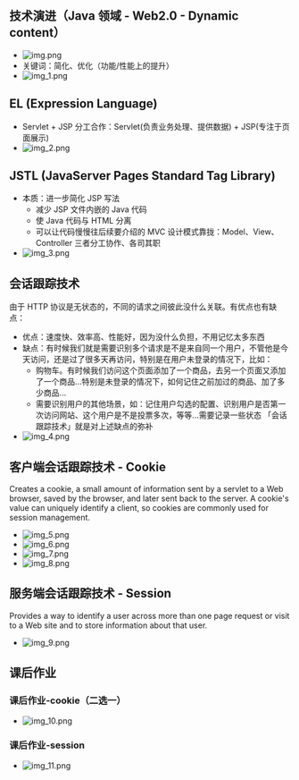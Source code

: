 ## 技术演进（Java 领域 - Web2.0 - Dynamic content）
- ![img.png](img.png)
- 关键词：简化、优化（功能/性能上的提升）
- ![img_1.png](img_1.png)

## EL (Expression Language)
- Servlet + JSP 分工合作：Servlet(负责业务处理、提供数据) + JSP(专注于页面展示)
- ![img_2.png](img_2.png)

## JSTL (JavaServer Pages Standard Tag Library)
- 本质：进一步简化 JSP 写法
  - 减少 JSP 文件内嵌的 Java 代码
  - 使 Java 代码与 HTML 分离
  - 可以让代码慢慢往后续要介绍的 MVC 设计模式靠拢：Model、View、Controller 三者分工协作、各司其职
- ![img_3.png](img_3.png)

## 会话跟踪技术
由于 HTTP 协议是无状态的，不同的请求之间彼此没什么关联。有优点也有缺点：
- 优点：速度快、效率高、性能好，因为没什么负担，不用记忆太多东西
- 缺点：有时候我们就是需要识别多个请求是不是来自同一个用户，不管他是今天访问，还是过了很多天再访问，特别是在用户未登录的情况下，比如：
  - 购物车。有时候我们访问这个页面添加了一个商品，去另一个页面又添加了一个商品...特别是未登录的情况下，如何记住之前加过的商品、加了多少商品...
  - 需要识别用户的其他场景，如：记住用户勾选的配置、识别用户是否第一次访问网站、这个用户是不是投票多次，等等...需要记录一些状态
「会话跟踪技术」就是对上述缺点的弥补
- ![img_4.png](img_4.png)

## 客户端会话跟踪技术 - Cookie
Creates a cookie, a small amount of information sent by a servlet to a Web browser, saved by the browser, and later sent back to the server. A cookie's value can uniquely identify a client, so cookies are commonly used for session management.
- ![img_5.png](img_5.png)
- ![img_6.png](img_6.png)
- ![img_7.png](img_7.png)
- ![img_8.png](img_8.png)

## 服务端会话跟踪技术 - Session
Provides a way to identify a user across more than one page request or visit to a Web site and to store information about that user.
- ![img_9.png](img_9.png)

## 课后作业
### 课后作业-cookie（二选一）
- ![img_10.png](img_10.png)
### 课后作业-session
- ![img_11.png](img_11.png)



